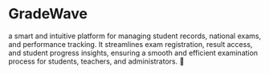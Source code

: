 # GradeWave
a smart and intuitive platform for managing student records, national exams, and performance tracking. It streamlines exam registration, result access, and student progress insights, ensuring a smooth and efficient examination process for students, teachers, and administrators. 🚀
